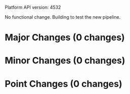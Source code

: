 Platform API version: 4532


No functional change. Building to test the new pipeline.

# Major Changes (0 changes)


# Minor Changes (0 changes)


# Point Changes (0 changes)
